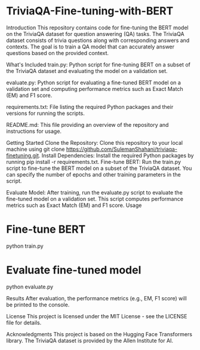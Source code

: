 # TriviaQA-Fine-tuning-with-BERT
Introduction
This repository contains code for fine-tuning the BERT model on the TriviaQA dataset for question answering (QA) tasks. The TriviaQA dataset consists of trivia questions along with corresponding answers and contexts. The goal is to train a QA model that can accurately answer questions based on the provided context.

What's Included
train.py: Python script for fine-tuning BERT on a subset of the TriviaQA dataset and evaluating the model on a validation set.

evaluate.py: Python script for evaluating a fine-tuned BERT model on a validation set and computing performance metrics such as Exact Match (EM) and F1 score.

requirements.txt: File listing the required Python packages and their versions for running the scripts.

README.md: This file providing an overview of the repository and instructions for usage.

Getting Started
Clone the Repository: Clone this repository to your local machine using git clone https://github.com/SulemanShahani/triviaqa-finetuning.git.
Install Dependencies: Install the required Python packages by running pip install -r requirements.txt.
Fine-tune BERT: Run the train.py script to fine-tune the BERT model on a subset of the TriviaQA dataset. You can specify the number of epochs and other training parameters in the script.

Evaluate Model: After training, run the evaluate.py script to evaluate the fine-tuned model on a validation set. This script computes performance metrics such as Exact Match (EM) and F1 score.
Usage

# Fine-tune BERT
python train.py

# Evaluate fine-tuned model
python evaluate.py

Results
After evaluation, the performance metrics (e.g., EM, F1 score) will be printed to the console.

License
This project is licensed under the MIT License - see the LICENSE file for details.

Acknowledgments
This project is based on the Hugging Face Transformers library.
The TriviaQA dataset is provided by the Allen Institute for AI.
